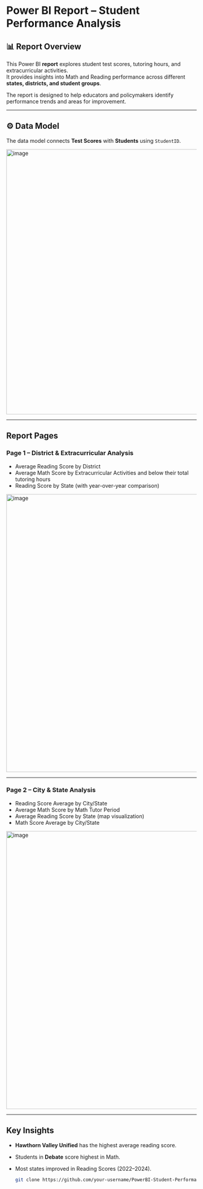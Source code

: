 # Power BI Report – Student Performance Analysis

## 📊 Report Overview
This Power BI **report** explores student test scores, tutoring hours, and extracurricular activities.  
It provides insights into Math and Reading performance across different **states, districts, and student groups**.  

The report is designed to help educators and policymakers identify performance trends and areas for improvement.

---

## ⚙️ Data Model
The data model connects **Test Scores** with **Students** using `StudentID`.  

<img width="941" height="701" alt="image" src="https://github.com/user-attachments/assets/43578f2e-6f8e-4b1e-8fd5-60a8f8a5a172" />

---

##  Report Pages

###  Page 1 – District & Extracurricular Analysis
- Average Reading Score by District  
- Average Math Score by Extracurricular Activities and below their total tutoring hours
- Reading Score by State (with year-over-year comparison)  

<img width="1310" height="735" alt="image" src="https://github.com/user-attachments/assets/929404c0-bf1e-499e-80b7-9cc07248f61f" />

---

###  Page 2 – City & State Analysis
- Reading Score Average by City/State  
- Average Math Score by Math Tutor Period  
- Average Reading Score by State (map visualization)  
- Math Score Average by City/State  

<img width="1311" height="735" alt="image" src="https://github.com/user-attachments/assets/6896812d-eebb-4ca0-8922-f6796ed53439" />

---

## Key Insights
- **Hawthorn Valley Unified** has the highest average reading score.  
- Students in **Debate** score highest in Math.  
- Most states improved in Reading Scores (2022–2024).  

   ```bash
   git clone https://github.com/your-username/PowerBI-Student-Performance-Report.git

